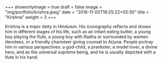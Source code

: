 +++
showonlyimage = true
draft = false
image = "img/portfolio/krishna.jpeg"
date = "2016-11-05T18:25:22+05:30"
title = "Krishna"
weight = 3
+++

Krishna is a major deity in Hinduism. His iconography reflects and shows him in different stages of his life, such as an infant eating butter, a young boy playing the flute, a young boy with Radha or surrounded by women devotees, or a friendly charioteer giving counsel to Arjuna. People portray him in various perspectives: a god-child, a prankster, a model lover, a divine hero, and as the universal supreme being, and he is usually depicted with a flute in his hand.